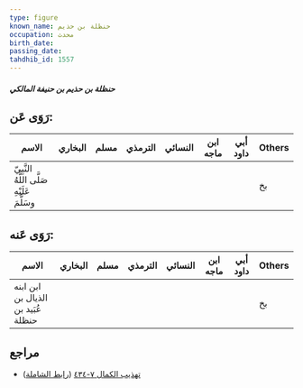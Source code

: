 ```yaml
---
type: figure
known_name: حنظلة بن حذيم
occupation: محدث
birth_date:
passing_date:
tahdhib_id: 1557
---
```

##### حنظلة بن حذيم بن حنيفة المالكي

## رَوَى عَن:
| الاسم                                      | البخاري | مسلم | الترمذي | النسائي | ابن ماجه | أبي داود | Others |
| ------------------------------------------ | ------- | ---- | ------- | ------- | -------- | -------- | ------ |
| النَّبِيّ صَلَّى اللَّهُ عَلَيْهِ وسَلَّمَ |         |      |         |         |          |          | بخ     |
## رَوَى عَنه:
| الاسم                              | البخاري | مسلم | الترمذي | النسائي | ابن ماجه | أبي داود | Others |
| ---------------------------------- | ------- | ---- | ------- | ------- | -------- | -------- | ------ |
| ابن ابنه الذيال بن عُبَيد بن حنظلة |         |      |         |         |          |          | بخ     |
## مراجع
- [تهذيب الكمال ٧-٤٣٤](obsidian://open?vault=Tahdhib-al-Kamal&file=Figures/١٥٥٧-حنظلة%20بن%20حذيم%20بن%20حنيفة%20المالكي) ([رابط الشاملة](https://shamela.ws/book/3722/3656))